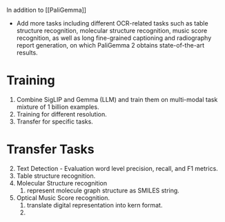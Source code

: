 
In addition to [[PaliGemma]]
- Add more tasks including different OCR-related tasks such as table structure recognition, molecular structure recognition, music score recognition, as well as long fine-grained captioning and radiography report generation, on which PaliGemma 2 obtains state-of-the-art results.

# Training
1. Combine SigLIP and Gemma (LLM) and train them on multi-modal task mixture of 1 billion examples.
2. Training for different resolution.
3. Transfer for specific tasks.

# Transfer Tasks
2. Text Detection - Evaluation word level precision, recall, and F1 metrics.
3. Table structure recognition.
4. Molecular Structure recognition
	1. represent molecule graph structure as SMILES string.
5. Optical Music Score recognition.
	1. translate digital representation into kern format.
	2. 
